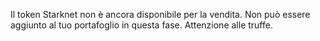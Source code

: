 Il token Starknet non è ancora disponibile per la vendita. Non può essere aggiunto al tuo portafoglio in questa fase. Attenzione alle truffe.